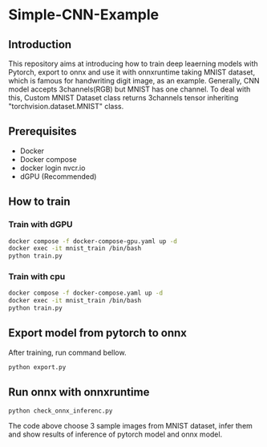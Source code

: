 # Simple-CNN-Example

## Introduction
This repository aims at introducing how to train deep leaerning models with Pytorch, 
export to onnx and use it with onnxruntime taking MNIST dataset, which is famous for handwriting digit image, as an example.
Generally, CNN model accepts 3channels(RGB) but MNIST has one channel. To deal with this, Custom MNIST Dataset class returns 3channels tensor inheriting "torchvision.dataset.MNIST" class.

## Prerequisites
* Docker
* Docker compose
* docker login nvcr.io
* dGPU (Recommended)

## How to train
### Train with dGPU
```bash
docker compose -f docker-compose-gpu.yaml up -d
docker exec -it mnist_train /bin/bash
python train.py
```

### Train with cpu
```bash
docker compose -f docker-compose.yaml up -d
docker exec -it mnist_train /bin/bash
python train.py
```

## Export model from pytorch to onnx
After training, run command bellow.
```bash
python export.py
```

## Run onnx with onnxruntime
```bash
python check_onnx_inferenc.py
```
The code above choose 3 sample images from MNIST dataset, infer them and show results of inference of pytorch model and onnx model.